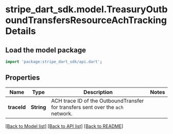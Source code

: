 # stripe_dart_sdk.model.TreasuryOutboundTransfersResourceAchTrackingDetails

## Load the model package
```dart
import 'package:stripe_dart_sdk/api.dart';
```

## Properties
Name | Type | Description | Notes
------------ | ------------- | ------------- | -------------
**traceId** | **String** | ACH trace ID of the OutboundTransfer for transfers sent over the `ach` network. | 

[[Back to Model list]](../README.md#documentation-for-models) [[Back to API list]](../README.md#documentation-for-api-endpoints) [[Back to README]](../README.md)


